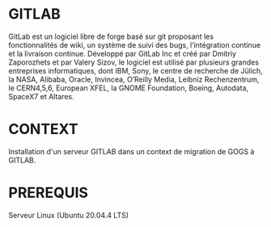 # GITLAB

GitLab est un logiciel libre de forge basé sur git proposant les fonctionnalités de wiki, un système de suivi des bugs, l’intégration continue et la livraison continue. Développé par GitLab Inc et créé par Dmitriy Zaporozhets et par Valery Sizov, le logiciel est utilisé par plusieurs grandes entreprises informatiques, dont IBM, Sony, le centre de recherche de Jülich, la NASA, Alibaba, Oracle, Invincea, O’Reilly Media, Leibniz Rechenzentrum, le CERN4,5,6, European XFEL, la GNOME Foundation, Boeing, Autodata, SpaceX7 et Altares.

# CONTEXT 

Installation d'un serveur GITLAB dans un context de migration de GOGS à GITLAB.

# PREREQUIS 

Serveur Linux (Ubuntu 20.04.4 LTS)
